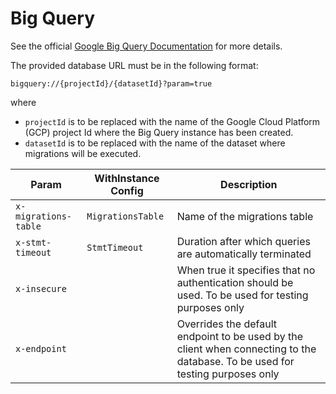 # Big Query

See the official [Google Big Query Documentation](https://cloud.google.com/bigquery/docs) for more details.

The provided database URL must be in the following format:

`bigquery://{projectId}/{datasetId}?param=true`

where

- `projectId` is to be replaced with the name of the Google Cloud Platform (GCP) project Id where the Big Query instance has been created.
- `datasetId` is to be replaced with the name of the dataset where migrations will be executed.

| Param                | WithInstance Config | Description                                                                                                                   |
| -------------------- | ------------------- | ----------------------------------------------------------------------------------------------------------------------------- |
| `x-migrations-table` | `MigrationsTable`   | Name of the migrations table                                                                                                  |
| `x-stmt-timeout`     | `StmtTimeout`       | Duration after which queries are automatically terminated                                                                     |
| `x-insecure`         |                     | When true it specifies that no authentication should be used. To be used for testing purposes only                            |
| `x-endpoint`         |                     | Overrides the default endpoint to be used by the client when connecting to the database. To be used for testing purposes only |
